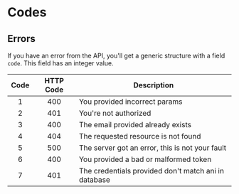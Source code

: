 # Codes

## <a id="errors"></a>Errors

If you have an error from the API, you'll get a generic structure with a field `code`. This field has an integer value.

| Code | HTTP Code |                 Description                                |
|:----:|:---------:|------------------------------------------------------------|
| 1    | 400       | You provided incorrect params                              |
| 2    | 401       | You're not authorized                                      |
| 3    | 400       | The email provided already exists                          |
| 4    | 404       | The requested resource is not found                        |
| 5    | 500       | The server got an error, this is not your fault            |
| 6    | 400       | You provided a bad or malformed token                      |
| 7    | 401       | The credentials provided don't match ani in database       |